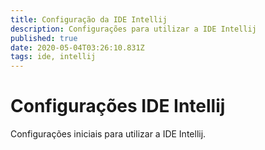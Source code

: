 ```yaml
---
title: Configuração da IDE Intellij
description: Configurações para utilizar a IDE Intellij 
published: true
date: 2020-05-04T03:26:10.831Z
tags: ide, intellij
---
```


# Configurações IDE Intellij

Configurações iniciais para utilizar a IDE Intellij.